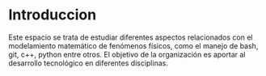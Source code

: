# Introduccion
Este espacio se trata de estudiar diferentes aspectos relacionados con el modelamiento matemático de fenómenos físicos, como el manejo de bash, git, c++, python entre otros.  El objetivo de la organización es aportar al desarrollo tecnológico en diferentes disciplinas.
